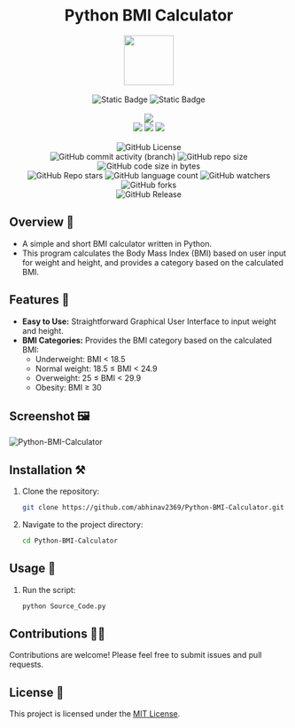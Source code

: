 <div align="center">
     <h1 align="center">Python BMI Calculator</h1>
     <img src="https://github.com/abhinav2369/Python-BMI-Calculator/assets/170245635/e8719f2e-36cd-4f6a-9184-5e538f928f27" height=90px width=90px/>
     <br/>
     <br/>
     <img alt="Static Badge" src="https://img.shields.io/badge/Python-7F00FF?style=for-the-badge">
     <img alt="Static Badge" src="https://img.shields.io/badge/GUI%20Application-red?style=for-the-badge">
     <br/>
     <br/>
     <!-- Open Source -->
     <img src="https://badges.frapsoft.com/os/v1/open-source.svg?v=103">
     <br/>
     <!-- Contributions -->
     <img src="https://img.shields.io/static/v1.svg?label=Contributions&message=Welcome&color=#013220">
     <!-- Built By -->
     <img src="https://img.shields.io/badge/Built%20by-Abhinav%20Kumar-0059b3">
     <!-- Maintained -->
     <img src="https://img.shields.io/static/v1.svg?label=Maintained&message=Yes&color=red">
     <br/>
     <!-- --------------------------------------------- -->
     <br/>
     <!-- License -->
     <img alt="GitHub License" src="https://img.shields.io/github/license/abhinav2369/Python-BMI-Calculator">
     <br/>
     <!-- Commit Count -->
     <img alt="GitHub commit activity (branch)" src="https://img.shields.io/github/commit-activity/t/abhinav2369/Python-BMI-Calculator/main">
     <!-- Repo Size -->
     <img alt="GitHub repo size" src="https://img.shields.io/github/repo-size/abhinav2369/Python-BMI-Calculator?style=flat&color=orange">
     <!-- Repo Code -->
     <img alt="GitHub code size in bytes" src="https://img.shields.io/github/languages/code-size/abhinav2369/Python-BMI-Calculator">
     <br/>
     <img alt="GitHub Repo stars" src="https://img.shields.io/github/stars/abhinav2369/Python-BMI-Calculator?style=flat&color=orange">
     <!-- Language Count -->
     <img alt="GitHub language count" src="https://img.shields.io/github/languages/count/abhinav2369/Python-BMI-Calculator">
     <!-- Watchers -->
     <img alt="GitHub watchers" src="https://img.shields.io/github/watchers/abhinav2369/Python-BMI-Calculator?style=flat">
     <!-- Forks -->
     <img alt="GitHub forks" src="https://img.shields.io/github/forks/abhinav2369/Python-BMI-Calculator?style=flat&color=orange">
     <br/>
     <img alt="GitHub Release" src="https://img.shields.io/github/v/release/abhinav2369/Python-BMI-Calculator">
</div>


<!------------------------------------------------->


## Overview 🌟

- A simple and short BMI calculator written in Python.
- This program calculates the Body Mass Index (BMI) based on user input for weight and height, and provides a category based on the calculated BMI.

## Features 🚀

- **Easy to Use:** Straightforward Graphical User Interface to input weight and height.
- **BMI Categories:** Provides the BMI category based on the calculated BMI:
  - Underweight: BMI < 18.5
  - Normal weight: 18.5 ≤ BMI < 24.9
  - Overweight: 25 ≤ BMI < 29.9
  - Obesity: BMI ≥ 30

## Screenshot 🖼️
![Python-BMI-Calculator](https://github.com/abhinav2369/Python-BMI-Calculator/assets/170245635/8d67ce55-dd24-4485-9541-f0f36b99a2c1)


## Installation ⚒️

1. Clone the repository:
   ```bash
   git clone https://github.com/abhinav2369/Python-BMI-Calculator.git
   ```
   
2. Navigate to the project directory:
   ```bash
   cd Python-BMI-Calculator
   ```


## Usage 🤖

1. Run the script:
   ```bash
   python Source_Code.py
   ```


<!------------------------------------------------->


## Contributions 🧑‍💻
Contributions are welcome! Please feel free to submit issues and pull requests.

## License 🪪
This project is licensed under the [MIT License](LICENSE).
